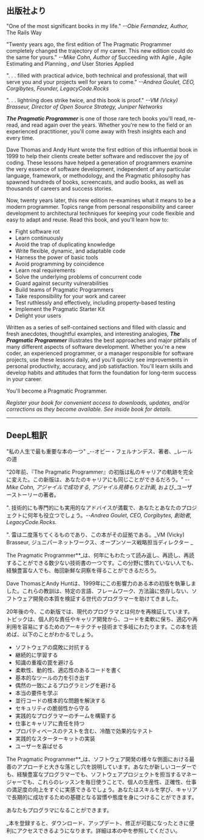 ## 出版社より

"One of the most significant books in my life." _--Obie Fernandez, Author,_ The Rails Way

"Twenty years ago, the first edition of The Pragmatic Programmer completely changed the trajectory of my career. This new edition could do the same for yours." _--Mike Cohn, Author of_ Succeeding with Agile _,_ Agile Estimating and Planning _, and_ User Stories Applied

". . . filled with practical advice, both technical and professional, that will serve you and your projects well for years to come." _--Andrea Goulet, CEO, Corgibytes, Founder, LegacyCode.Rocks_

". . . lightning does strike twice, and this book is proof." _--VM (Vicky) Brasseur, Director of Open Source Strategy, Juniper Networks_

_**The Pragmatic Programmer**_ is one of those rare tech books you'll read, re-read, and read again over the years. Whether you're new to the field or an experienced practitioner, you'll come away with fresh insights each and every time.

Dave Thomas and Andy Hunt wrote the first edition of this influential book in 1999 to help their clients create better software and rediscover the joy of coding. These lessons have helped a generation of programmers examine the very essence of software development, independent of any particular language, framework, or methodology, and the Pragmatic philosophy has spawned hundreds of books, screencasts, and audio books, as well as thousands of careers and success stories.

Now, twenty years later, this new edition re-examines what it means to be a modern programmer. Topics range from personal responsibility and career development to architectural techniques for keeping your code flexible and easy to adapt and reuse. Read this book, and you'll learn how to:

- Fight software rot
- Learn continuously
- Avoid the trap of duplicating knowledge
- Write flexible, dynamic, and adaptable code
- Harness the power of basic tools
- Avoid programming by coincidence
- Learn real requirements
- Solve the underlying problems of concurrent code
- Guard against security vulnerabilities
- Build teams of Pragmatic Programmers
- Take responsibility for your work and career
- Test ruthlessly and effectively, including property-based testing
- Implement the Pragmatic Starter Kit
- Delight your users

Written as a series of self-contained sections and filled with classic and fresh anecdotes, thoughtful examples, and interesting analogies, _**The Pragmatic Programmer**_ illustrates the best approaches and major pitfalls of many different aspects of software development. Whether you're a new coder, an experienced programmer, or a manager responsible for software projects, use these lessons daily, and you'll quickly see improvements in personal productivity, accuracy, and job satisfaction. You'll learn skills and develop habits and attitudes that form the foundation for long-term success in your career.

You'll become a Pragmatic Programmer.

_Register your book for convenient access to downloads, updates, and/or corrections as they become available. See inside book for details._

---

## DeepL粗訳

"私の人生で最も重要な本の一つ" _--オビー・フェルナンデス、著者、_レールの道

"20年前、『The Pragmatic Programmer』の初版は私のキャリアの軌跡を完全に変えた。この新版は、あなたのキャリアにも同じことができるだろう。" _--Mike Cohn, アジャイルで成功する_, _アジャイル見積もりと計画_, および_ユーザーストーリーの著者。

". 技術的にも専門的にも実用的なアドバイスが満載で、あなたとあなたのプロジェクトに何年も役立つでしょう。_--Andrea Goulet, CEO, Corgibytes, 創始者, LegacyCode.Rocks_.

". 雷は二度落ちてくるものであり、この本がその証拠である。_VM (Vicky) Brasseur, ジュニパーネットワークス、オープンソース戦略担当ディレクター _

The Pragmatic Programmer**_は、何年にもわたって読み返し、再読し、再読することができる数少ない技術書の一つです。この分野に慣れていない人でも、経験豊富な人でも、毎回新鮮な洞察を得ることができるだろう。

Dave ThomasとAndy Huntは、1999年にこの影響力のある本の初版を執筆しました。これらの教訓は、特定の言語、フレームワーク、方法論に依存しない、ソフトウェア開発の本質を検証する世代のプログラマーを助けてきました。

20年後の今、この新版では、現代のプログラマとは何かを再検証しています。トピックは、個人的な責任やキャリア開発から、コードを柔軟に保ち、適応や再利用を容易にするためのアーキテクチャ技術まで多岐にわたります。この本を読めば、以下のことがわかるでしょう。

- ソフトウェアの腐敗に対抗する
- 継続的に学習する
- 知識の重複の罠を避ける
- 柔軟性、動的性、適応性のあるコードを書く
- 基本的なツールの力を引き出す
- 偶然の一致によるプログラミングを避ける
- 本当の要件を学ぶ
- 並行コードの根本的な問題を解決する
- セキュリティの脆弱性から守る
- 実践的なプログラマーのチームを構築する
- 仕事とキャリアに責任を持つ
- プロパティベースのテストを含む、冷酷で効果的なテスト
- 実践的なスターターキットの実装
- ユーザーを喜ばせる

The Pragmatic Programmer**_は、ソフトウェア開発の様々な側面における最善のアプローチと大きな落とし穴を説明しています。あなたが新しいコーダーでも、経験豊富なプログラマーでも、ソフトウェアプロジェクトを担当するマネージャーでも、これらのレッスンを毎日使うことで、個人の生産性、正確性、仕事の満足度の向上をすぐに実感できるでしょう。あなたはスキルを学び、キャリアで長期的に成功するための基礎となる習慣や態度を身につけることができます。

あなたもプログラマになることができます。

_本を登録すると、ダウンロード、アップデート、修正が可能になったときに便利にアクセスできるようになります。詳細は本の中を参照してください。
